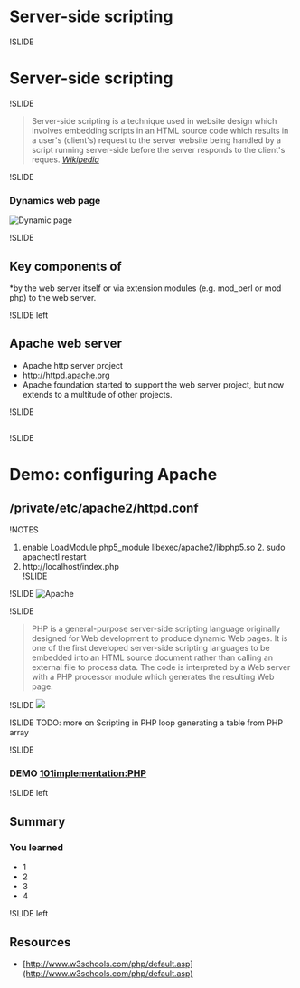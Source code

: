 # Server-side scripting

!SLIDE
# Server-side scripting

!SLIDE
>Server-side scripting is a technique used in website design which involves embedding scripts in an HTML source code which results in a user's (client's) request to the server website being handled by a script running server-side before the server responds to the client's reques. [*Wikipedia*](http://en.wikipedia.org/wiki/Server-side_scripting)

!SLIDE
### Dynamics web page
![Dynamic page](images/Scheme_dynamic_page_en.svg)

!SLIDE
## Key components of 
*by the web server itself or via extension modules (e.g. mod_perl or mod php) to the web server.

!SLIDE left
## Apache web server
* Apache http server project
* http://httpd.apache.org
* Apache foundation started to support the web server project, but now extends to a multitude of other projects.

!SLIDE
## 


!SLIDE
# Demo: configuring Apache
## /private/etc/apache2/httpd.conf

!NOTES
1. enable LoadModule php5_module libexec/apache2/libphp5.so          2. sudo apachectl restart
3. http://localhost/index.php                                         
!SLIDE
                                                                     
!SLIDE
![Apache](images/apache.png)

!SLIDE
>PHP is a general-purpose server-side scripting language originally designed for Web development to produce dynamic Web pages. It is one of the first developed server-side scripting languages to be embedded into an HTML source document rather than calling an external file to process data. The code is interpreted by a Web server with a PHP processor module which generates the resulting Web page.

!SLIDE
![](images/webProg/php1.png)

!SLIDE
TODO: more on Scripting in PHP
loop generating a table from PHP array

!SLIDE 
### DEMO [101implementation:PHP](http://101companies.org/index.php/101implementation:php)

!SLIDE left
## Summary
### You learned
* 1
* 2
* 3
* 4

!SLIDE left
## Resources
* [http://www.w3schools.com/php/default.asp](http://www.w3schools.com/php/default.asp)
